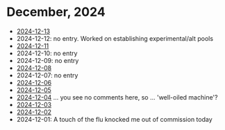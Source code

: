# December, 2024

* [2024-12-13](13)
* 2024-12-12: no entry. Worked on establishing experimental/alt pools
* [2024-12-11](11)
* 2024-12-10: no entry
* 2024-12-09: no entry
* [2024-12-08](08)
* 2024-12-07: no entry
* [2024-12-06](06)
* [2024-12-05](05)
* [2024-12-04](04) ... you see no comments here, so ... 'well-oiled machine'?
* [2024-12-03](03)
* [2024-12-02](02)
* 2024-12-01: A touch of the flu knocked me out of commission today
